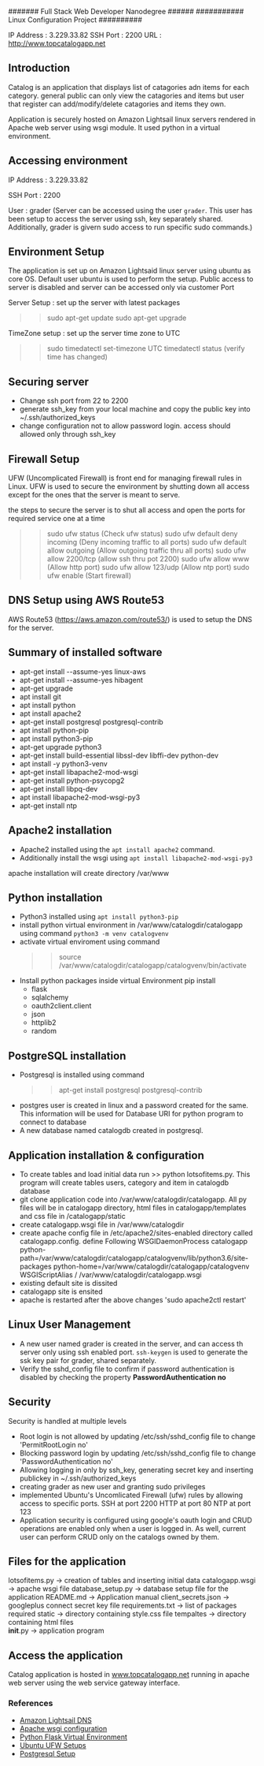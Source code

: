 ####### Full Stack Web Developer Nanodegree ######
########### Linux Configuration Project ##########

IP Address : 3.229.33.82
SSH Port : 2200
URL : http://www.topcatalogapp.net


## Introduction
Catalog is an application that displays list of catagories adn items for each
category. general public can only view the catagories and items but user that register
can add/modify/delete catagories and items they own.

Application is securely hosted on Amazon Lightsail linux servers rendered in
Apache web server using wsgi module. It used python in a virtual environment.

## Accessing environment

IP Address : 3.229.33.82

SSH Port : 2200

User : grader (Server can be accessed using the user `grader`. This user has been
       setup to access the server using ssh, key separately shared. Additionally,
       grader is givern sudo access to run specific sudo commands.)

## Environment Setup

The application is set up on Amazon Lightsaid linux server using ubuntu as core OS.
Default user ubuntu is used to perform the setup. Public access to server is
disabled and server can be accessed only via customer Port

Server Setup : set up the server with latest packages
>>sudo apt-get update
>>sudo apt-get upgrade

TimeZone setup : set up the server time zone to UTC
>>sudo timedatectl set-timezone UTC
>>timedatectl status (verify time has changed)

## Securing server
- Change ssh port from 22 to 2200
- generate ssh_key from your local machine and copy the public key into ~/.ssh/authorized_keys
- change configuration not to allow password login. access should allowed only through ssh_key


## Firewall Setup
UFW (Uncomplicated Firewall) is front end for managing firewall rules in Linux.
UFW is used to secure the environment by shutting down all access except for the
ones that the server is meant to serve.

the steps to secure the server is to shut all access and open the ports for required
service one at a time

>> sudo ufw status (Check ufw status)
>> sudo ufw default deny incoming (Deny incoming traffic to all ports)
>> sudo ufw default allow outgoing (Allow outgoing traffic thru all ports)
>> sudo ufw allow 2200/tcp (allow ssh thru pot 2200)
>> sudo ufw allow www (Allow http port)
>> sudo ufw allow 123/udp (Allow ntp port)
>> sudo ufw enable (Start firewall)

## DNS Setup using AWS Route53

AWS Route53 (https://aws.amazon.com/route53/) is used to setup the DNS for the server.


## Summary of installed software

- apt-get install --assume-yes linux-aws
- apt-get install --assume-yes hibagent
- apt-get upgrade
- apt install git
- apt install python
- apt install apache2
- apt-get install postgresql postgresql-contrib
- apt install python-pip
- apt install python3-pip
- apt-get upgrade python3
- apt-get install build-essential libssl-dev libffi-dev python-dev
- apt install -y python3-venv
- apt-get install libapache2-mod-wsgi
- apt-get install python-psycopg2
- apt-get install libpq-dev
- apt install libapache2-mod-wsgi-py3
- apt-get install ntp

## Apache2 installation

- Apache2 installed using the `apt install apache2` command.
- Additionally install the wsgi using `apt install libapache2-mod-wsgi-py3`

 apache installation will create directory /var/www

## Python installation

- Python3 installed using `apt install python3-pip`
- install python virtual environment in /var/www/catalogdir/catalogapp using
  command `python3 -m venv catalogvenv`
- activate virtual enviroment using command
  >> source /var/www/catalogdir/catalogapp/catalogvenv/bin/activate
- Install python packages inside virtual Environment
  pip install
  - flask
  - sqlalchemy
  - oauth2client.client
  - json
  - httplib2
  - random

## PostgreSQL installation

- Postgresql is installed using command
  >> apt-get install postgresql postgresql-contrib
- postgres user is created in linux and a password created for the same.
  This information will be used for Database URI for python program to connect to
  database
- A new database named catalogdb created in postgresql.

## Application installation & configuration

- To create tables and load initial data run >> python lotsofitems.py. This
  program will create tables users, category and item in catalogdb database
- git clone application code into /var/www/catalogdir/catalogapp. All py files
  will be in catalogapp directory, html files in catalogapp/templates and
  css file in /catalogapp/static
- create catalogapp.wsgi file in /var/www/catalogdir
- create apache config file in /etc/apache2/sites-enabled directory called
  catalogapp.config. define Following
  WSGIDaemonProcess catalogapp python-path=/var/www/catalogdir/catalogapp/catalogvenv/lib/python3.6/site-packages python-home=/var/www/catalogdir/catalogapp/catalogvenv
  WSGIScriptAlias / /var/www/catalogdir/catalogapp.wsgi
- existing default site is dissited
- catalogapp site is ensited
- apache is restarted after the above changes 'sudo apache2ctl restart'

## Linux User Management

- A new user named grader is created in the server, and can access th server
  only using ssh enabled port. `ssh-keygen` is used to generate the ssk key
  pair for grader, shared separately.
- Verify the sshd_config file to confirm if password authentication is disabled
  by checking the property <b>PasswordAuthentication no</b>

## Security

Security is handled at multiple levels
- Root login is not allowed by updating /etc/ssh/sshd_config file to change
  'PermitRootLogin no'
- Blocking password login by updating /etc/ssh/sshd_config file to change
  'PasswordAuthentication no'
- Allowing logging in only by ssh_key, generating secret key and inserting
  publickey in ~/.ssh/authorized_keys
- creating grader as new user and granting sudo privileges
- implemented Ubuntu's Uncomlicated Firewall (ufw) rules by allowing access to
  specific ports.
  SSH at port 2200
  HTTP at port 80
  NTP at port 123
- Application security is configured using google's oauth login and CRUD
  operations are enabled only when a user is logged in. As well, current user
  can perform CRUD only on the catalogs owned by them.


## Files for the application

  lotsofitems.py -> creation of tables and inserting initial data
  catalogapp.wsgi -> apache wsgi file
  database_setup.py -> database setup file for the application
  README.md -> Application manual
  client_secrets.json -> googleplus connect secret key file
  requirements.txt -> list of packages required
  static -> directory containing style.css file
  tempaltes -> directory containing html files  
  __init__.py -> application program


## Access the application

  Catalog application is hosted in www.topcatalogapp.net running in apache
  web server using the web service gateway interface.


### References

- [Amazon Lightsail DNS](https://lightsail.aws.amazon.com/ls/docs/en_us/articles/lightsail-how-to-create-dns-entry)
- [Apache wsgi configuration](http://flask.pocoo.org/docs/1.0/deploying/mod_wsgi/)
- [Python Flask Virtual Environment](http://flask.pocoo.org/docs/1.0/installation/)
- [Ubuntu UFW Setups](https://help.ubuntu.com/community/UFW)
- [Postgresql Setup](https://help.ubuntu.com/lts/serverguide/postgresql.html.en)
